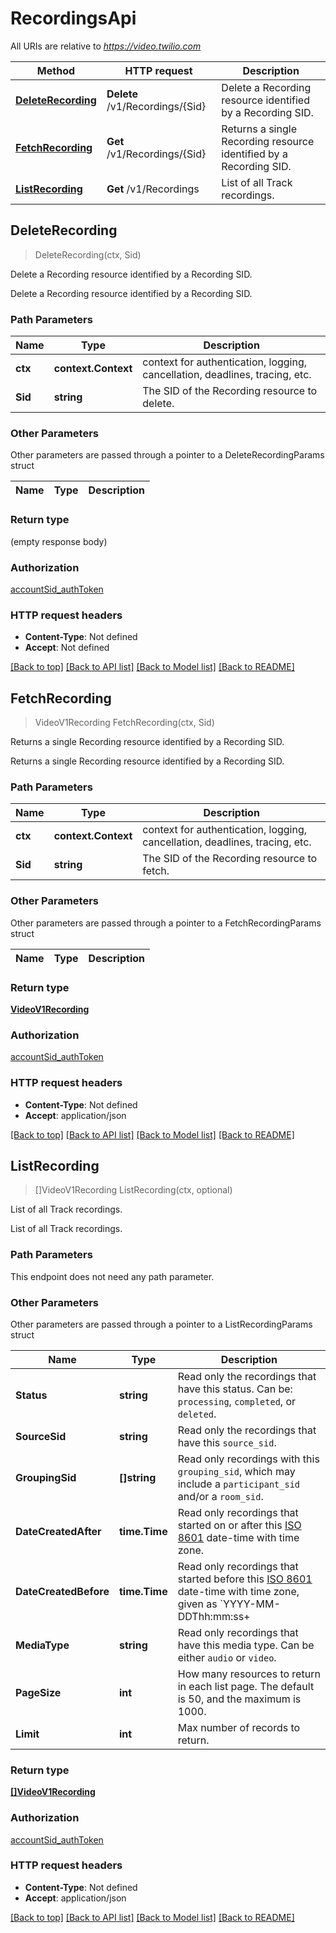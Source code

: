 # RecordingsApi

All URIs are relative to *https://video.twilio.com*

Method | HTTP request | Description
------------- | ------------- | -------------
[**DeleteRecording**](RecordingsApi.md#DeleteRecording) | **Delete** /v1/Recordings/{Sid} | Delete a Recording resource identified by a Recording SID.
[**FetchRecording**](RecordingsApi.md#FetchRecording) | **Get** /v1/Recordings/{Sid} | Returns a single Recording resource identified by a Recording SID.
[**ListRecording**](RecordingsApi.md#ListRecording) | **Get** /v1/Recordings | List of all Track recordings.



## DeleteRecording

> DeleteRecording(ctx, Sid)

Delete a Recording resource identified by a Recording SID.

Delete a Recording resource identified by a Recording SID.

### Path Parameters


Name | Type | Description
------------- | ------------- | -------------
**ctx** | **context.Context** | context for authentication, logging, cancellation, deadlines, tracing, etc.
**Sid** | **string** | The SID of the Recording resource to delete.

### Other Parameters

Other parameters are passed through a pointer to a DeleteRecordingParams struct


Name | Type | Description
------------- | ------------- | -------------

### Return type

 (empty response body)

### Authorization

[accountSid_authToken](../README.md#accountSid_authToken)

### HTTP request headers

- **Content-Type**: Not defined
- **Accept**: Not defined

[[Back to top]](#) [[Back to API list]](../README.md#documentation-for-api-endpoints)
[[Back to Model list]](../README.md#documentation-for-models)
[[Back to README]](../README.md)


## FetchRecording

> VideoV1Recording FetchRecording(ctx, Sid)

Returns a single Recording resource identified by a Recording SID.

Returns a single Recording resource identified by a Recording SID.

### Path Parameters


Name | Type | Description
------------- | ------------- | -------------
**ctx** | **context.Context** | context for authentication, logging, cancellation, deadlines, tracing, etc.
**Sid** | **string** | The SID of the Recording resource to fetch.

### Other Parameters

Other parameters are passed through a pointer to a FetchRecordingParams struct


Name | Type | Description
------------- | ------------- | -------------

### Return type

[**VideoV1Recording**](VideoV1Recording.md)

### Authorization

[accountSid_authToken](../README.md#accountSid_authToken)

### HTTP request headers

- **Content-Type**: Not defined
- **Accept**: application/json

[[Back to top]](#) [[Back to API list]](../README.md#documentation-for-api-endpoints)
[[Back to Model list]](../README.md#documentation-for-models)
[[Back to README]](../README.md)


## ListRecording

> []VideoV1Recording ListRecording(ctx, optional)

List of all Track recordings.

List of all Track recordings.

### Path Parameters

This endpoint does not need any path parameter.

### Other Parameters

Other parameters are passed through a pointer to a ListRecordingParams struct


Name | Type | Description
------------- | ------------- | -------------
**Status** | **string** | Read only the recordings that have this status. Can be: `processing`, `completed`, or `deleted`.
**SourceSid** | **string** | Read only the recordings that have this `source_sid`.
**GroupingSid** | **[]string** | Read only recordings with this `grouping_sid`, which may include a `participant_sid` and/or a `room_sid`.
**DateCreatedAfter** | **time.Time** | Read only recordings that started on or after this [ISO 8601](https://en.wikipedia.org/wiki/ISO_8601) date-time with time zone.
**DateCreatedBefore** | **time.Time** | Read only recordings that started before this [ISO 8601](https://en.wikipedia.org/wiki/ISO_8601) date-time with time zone, given as `YYYY-MM-DDThh:mm:ss+|-hh:mm` or `YYYY-MM-DDThh:mm:ssZ`.
**MediaType** | **string** | Read only recordings that have this media type. Can be either `audio` or `video`.
**PageSize** | **int** | How many resources to return in each list page. The default is 50, and the maximum is 1000.
**Limit** | **int** | Max number of records to return.

### Return type

[**[]VideoV1Recording**](VideoV1Recording.md)

### Authorization

[accountSid_authToken](../README.md#accountSid_authToken)

### HTTP request headers

- **Content-Type**: Not defined
- **Accept**: application/json

[[Back to top]](#) [[Back to API list]](../README.md#documentation-for-api-endpoints)
[[Back to Model list]](../README.md#documentation-for-models)
[[Back to README]](../README.md)

